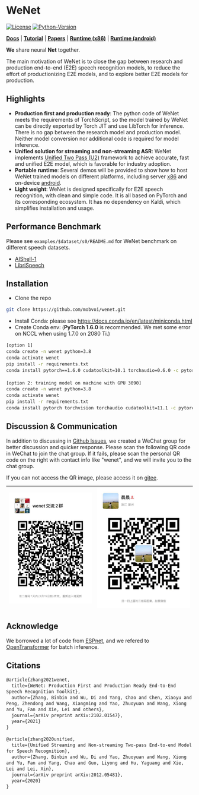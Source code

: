 # WeNet

[![License](https://img.shields.io/badge/License-Apache%202.0-brightgreen.svg)](https://opensource.org/licenses/Apache-2.0)
[![Python-Version](https://img.shields.io/badge/Python-3.7%7C3.8-brightgreen)](https://github.com/mobvoi/wenet)

[**Docs**](https://mobvoi.github.io/wenet/)
| [**Tutorial**](https://mobvoi.github.io/wenet/tutorial.html)
| [**Papers**](https://mobvoi.github.io/wenet/papers.html)
| [**Runtime (x86)**](https://github.com/mobvoi/wenet/tree/main/runtime/server/x86)
| [**Runtime (android)**](https://github.com/mobvoi/wenet/tree/main/runtime/device/android/wenet)

**We** share neural **Net** together.

The main motivation of WeNet is to close the gap between research and production end-to-end (E2E) speech recognition models,
to reduce the effort of productionizing E2E models, and to explore better E2E models for production.

## Highlights

* **Production first and production ready**: The python code of WeNet meets the requirements of TorchScript,
  so the model trained by WeNet can be directly exported by Torch JIT and use LibTorch for inference.
  There is no gap between the research model and production model.
  Neither model conversion nor additional code is required for model inference.
* **Unified solution for streaming and non-streaming ASR**: WeNet implements [Unified Two Pass (U2)](https://arxiv.org/pdf/2012.05481.pdf)
  framework to achieve accurate, fast and unified E2E model, which is favorable for industry adoption.
* **Portable runtime**: Several demos will be provided to show how to host WeNet trained models
  on different platforms, including server [x86](https://github.com/mobvoi/wenet/tree/main/runtime/server/x86) and on-device [android](https://github.com/mobvoi/wenet/tree/main/runtime/device/android/wenet).
* **Light weight**: WeNet is designed specifically for E2E speech recognition,
  with clean and simple code. It is all based on PyTorch and its corresponding ecosystem. It has no dependency on Kaldi,
  which simplifies installation and usage.

## Performance Benchmark

Please see `examples/$dataset/s0/README.md` for WeNet benchmark on different speech datasets.
* [AIShell-1](examples/aishell/s0/README.md)
* [LibriSpeech](examples/librispeech/s0/README.md)

## Installation

- Clone the repo
``` sh
git clone https://github.com/mobvoi/wenet.git
```

- Install Conda: please see https://docs.conda.io/en/latest/miniconda.html
- Create Conda env: (**PyTorch 1.6.0** is recommended. We met some error on NCCL when using 1.7.0 on 2080 Ti.)

``` sh
[option 1]
conda create -n wenet python=3.8
conda activate wenet
pip install -r requirements.txt
conda install pytorch==1.6.0 cudatoolkit=10.1 torchaudio=0.6.0 -c pytorch

[option 2: training model on machine with GPU 3090]
conda create -n wenet python=3.8
conda activate wenet
pip install -r requirements.txt
conda install pytorch torchvision torchaudio cudatoolkit=11.1 -c pytorch -c conda-forge
```

## Discussion & Communication

In addition to discussing in [Github Issues](https://github.com/mobvoi/wenet/issues), we created a WeChat group for better discussion and quicker response.
Please scan the following QR code in WeChat to join the chat group.
If it fails, please scan the personal QR code on the right with contact info like "wenet", and we will invite you to the chat group.

If you can not access the QR image, please access it on [gitee](https://gitee.com/robin1001/qr/tree/master).

| ![ Wenet chat group ](https://github.com/robin1001/qr/blob/master/wenet.jpeg) | ![ Wenet chat group ](https://github.com/robin1001/qr/blob/master/binbin.jpeg) |
|-------------------------------------------------------------------------------|--------------------------------------------------------------------------------|


## Acknowledge

We borrowed a lot of code from [ESPnet](https://github.com/espnet/espnet),
and we refered to [OpenTransformer](https://github.com/ZhengkunTian/OpenTransformer/blob/master/otrans/recognizer.py)
for batch inference.

## Citations

```
@article{zhang2021wenet,
  title={WeNet: Production First and Production Ready End-to-End Speech Recognition Toolkit},
  author={Zhang, Binbin and Wu, Di and Yang, Chao and Chen, Xiaoyu and Peng, Zhendong and Wang, Xiangming and Yao, Zhuoyuan and Wang, Xiong and Yu, Fan and Xie, Lei and others},
  journal={arXiv preprint arXiv:2102.01547},
  year={2021}
}

@article{zhang2020unified,
  title={Unified Streaming and Non-streaming Two-pass End-to-end Model for Speech Recognition},
  author={Zhang, Binbin and Wu, Di and Yao, Zhuoyuan and Wang, Xiong and Yu, Fan and Yang, Chao and Guo, Liyong and Hu, Yaguang and Xie, Lei and Lei, Xin},
  journal={arXiv preprint arXiv:2012.05481},
  year={2020}
}
```
